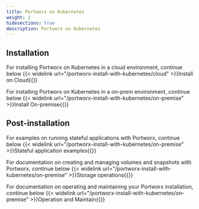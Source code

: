 ```yaml
---
title: Portworx on Kubernetes
weight: 2
hidesections: true
description: Portworx on Kubernetes
---
```


## Installation

For installing Portworx on Kubernetes in a cloud environment, continue below
{{< widelink url="/portworx-install-with-kubernetes/cloud" >}}Install on Cloud{{</widelink>}}

For installing Portworx on Kubernetes in a on-prem environment, continue below
{{< widelink url="/portworx-install-with-kubernetes/on-premise" >}}Install On-premise{{</widelink>}}

## Post-installation

For examples on running stateful applications with Portworx, continue below
{{< widelink url="/portworx-install-with-kubernetes/on-premise" >}}Stateful application examples{{</widelink>}}

For documentation on creating and managing volumes and snapshots with Portworx, continue below
{{< widelink url="/portworx-install-with-kubernetes/on-premise" >}}Storage operations{{</widelink>}}

For documentation on operating and maintaining your Portworx installation, continue below
{{< widelink url="/portworx-install-with-kubernetes/on-premise" >}}Operation and Maintain{{</widelink>}}
